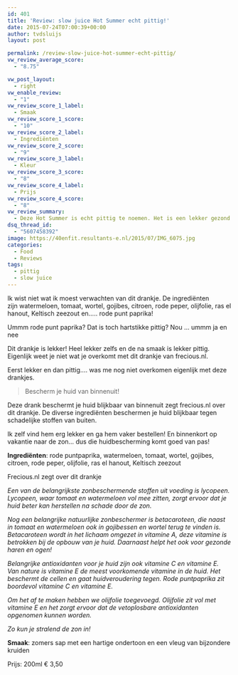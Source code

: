```yaml
---
id: 401
title: 'Review: slow juice Hot Summer echt pittig!'
date: 2015-07-24T07:00:39+00:00
author: tvdsluijs
layout: post

permalink: /review-slow-juice-hot-summer-echt-pittig/
vw_review_average_score:
  - "8.75"

vw_post_layout:
  - right
vw_enable_review:
  - "1"
vw_review_score_1_label:
  - Smaak
vw_review_score_1_score:
  - "10"
vw_review_score_2_label:
  - Ingrediënten
vw_review_score_2_score:
  - "9"
vw_review_score_3_label:
  - Kleur
vw_review_score_3_score:
  - "8"
vw_review_score_4_label:
  - Prijs
vw_review_score_4_score:
  - "8"
vw_review_summary:
  - Deze Hot Summer is echt pittig te noemen. Het is een lekker gezond drankje met een dus... pppp-pittige nasmaak! Lekkerrrr!
dsq_thread_id:
  - "5607458392"
image: https://40enfit.resultants-e.nl/2015/07/IMG_6075.jpg
categories:
  - Food
  - Reviews
tags:
  - pittig
  - slow juice
---
```

Ik wist niet wat ik moest verwachten van dit drankje. De ingrediënten zijn watermeloen, tomaat, wortel, gojibes, citroen, rode peper, olijfolie, ras el hanout, Keltisch zeezout en&#8230;.. rode punt paprika!

Ummm rode punt paprika? Dat is toch hartstikke pittig? Nou &#8230; ummm ja en nee

<!--more-->

Dit drankje is lekker! Heel lekker zelfs en de na smaak is lekker pittig. Eigenlijk weet je niet wat je overkomt met dit drankje van frecious.nl.

Eerst lekker en dan pittig&#8230;. was me nog niet overkomen eigenlijk met deze drankjes.

> Bescherm je huid van binnenuit!

Deze drank beschermt je huid blijkbaar van binnenuit zegt frecious.nl over dit drankje. De diverse ingrediënten beschermen je huid blijkbaar tegen schadelijke stoffen van buiten.

Ik zelf vind hem erg lekker en ga hem vaker bestellen! En binnenkort op vakantie naar de zon&#8230; dus die huidbescherming komt goed van pas!

**Ingrediënten**: rode puntpaprika, watermeloen, tomaat, wortel, gojibes, citroen, rode peper, olijfolie, ras el hanout, Keltisch zeezout

Frecious.nl zegt over dit drankje

_Een van de belangrijkste zonbeschermende stoffen uit voeding is lycopeen. Lycopeen, waar tomaat en watermeloen vol mee zitten, zorgt ervoor dat je huid beter kan herstellen na schade door de zon._

_Nog een belangrijke natuurlijke zonbeschermer is betacaroteen, die naast in tomaat en watermeloen ook in gojibessen en wortel terug te vinden is. Betacaroteen wordt in het lichaam omgezet in vitamine A, deze vitamine is betrokken bij de opbouw van je huid. Daarnaast helpt het ook voor gezonde haren en ogen!_

_Belangrijke antioxidanten voor je huid zijn ook vitamine C en vitamine E. Van nature is vitamine E de meest voorkomende vitamine in de huid. Het beschermt de cellen en gaat huidveroudering tegen. Rode puntpaprika zit boordevol vitamine C en vitamine E._

_Om het af te maken hebben we olijfolie toegevoegd. Olijfolie zit vol met vitamine E en het zorgt ervoor dat de vetoplosbare antioxidanten opgenomen kunnen worden._ 
  
_Zo kun je stralend de zon in!_
  
**Smaak**: zomers sap met een hartige ondertoon en een vleug van bijzondere kruiden

Prijs: 200ml € 3,50